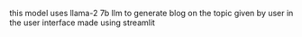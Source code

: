 this model uses llama-2 7b llm to generate blog on the topic given by user in the user interface made using streamlit
